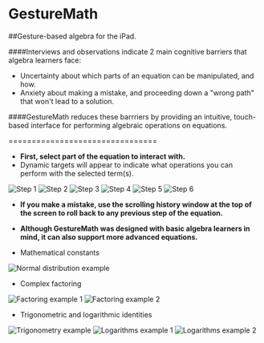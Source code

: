 GestureMath
===========

##Gesture-based algebra for the iPad. 

####Interviews and observations indicate 2 main cognitive barriers that algebra learners face:  

* Uncertainty about which parts of an equation can be manipulated, and how. 
* Anxiety about making a mistake, and proceeding down a "wrong path" that won't lead to a solution. 

####GestureMath reduces these barrriers by providing an intuitive, touch-based interface for performing algebraic operations on equations. 

================================

* **First, select part of the equation to interact with.**
 * Dynamic targets will appear to indicate what operations you can perform with the selected term(s). 

![Step 1](http://i102.photobucket.com/albums/m93/hwray/IMG_0022_zpsb36b746e.png)
![Step 2](http://i102.photobucket.com/albums/m93/hwray/IMG_0025_zpsa160b389.png)
![Step 3](http://i102.photobucket.com/albums/m93/hwray/IMG_0027_zpsf2be7a0a.png)
![Step 4](http://i102.photobucket.com/albums/m93/hwray/IMG_0029_zpsb147b22b.png)
![Step 5](http://i102.photobucket.com/albums/m93/hwray/IMG_0032_zps5987f298.png)
![Step 6](http://i102.photobucket.com/albums/m93/hwray/IMG_0031_zps7a90895a.png)

* **If you make a mistake, use the scrolling history window at the top of the screen to roll back to any previous step of the equation.**

* **Although GestureMath was designed with basic algebra learners in mind, it can also support more advanced equations.**

* Mathematical constants

![Normal distribution example](http://i102.photobucket.com/albums/m93/hwray/IMG_0033_zps547df9dc.png)

* Complex factoring

![Factoring example 1](http://i102.photobucket.com/albums/m93/hwray/IMG_0038_zps022a6cc4.png)
![Factoring example 2](http://i102.photobucket.com/albums/m93/hwray/IMG_0039_zps885287aa.png)

* Trigonometric and logarithmic identities

![Trigonometry example](http://i102.photobucket.com/albums/m93/hwray/IMG_0034_zps646a1103.png)
![Logarithms example 1](http://i102.photobucket.com/albums/m93/hwray/IMG_0035_zpsd0ba8d7e.png)
![Logarithms example 2](http://i102.photobucket.com/albums/m93/hwray/IMG_0036_zps2012300d.png)
